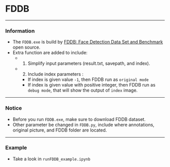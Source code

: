 # FDDB
___
### Information
* The `FDDB.exe` is build by [FDDB: Face Detection Data Set and Benchmark](http://vis-www.cs.umass.edu/fddb/) open source.
* Extra function are added to include:
  * 1. Simplify input parameters (result.txt, savepath, and index).
  * 2. Include index parameters :
    * If index is given value `-1`, then FDDB run as `original mode`
    * If index is given value with positive integer, then FDDB run as `debug mode`, that will show the output of `index` image. 
___
### Notice
* Before you run `FDDB.exe`, make sure to download FDDB dataset.
* Other parameter be changed in `FDDB.py`, include where annotations, original picture, and FDDB folder are located.
___
### Example
* Take a look in `runFDDB_example.ipynb`
